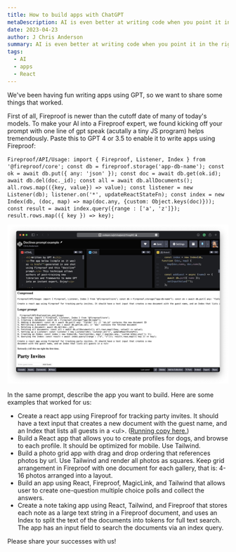 ```yaml
---
title: How to build apps with ChatGPT
metaDescription: AI is even better at writing code when you point it in the right direction.
date: 2023-04-23
author: J Chris Anderson
summary: AI is even better at writing code when you point it in the right direction.
tags:
  - AI
  - apps
  - React
---
```

We've been having fun writing apps using GPT, so we want to share some things that worked.

First of all, Fireproof is newer than the cutoff date of many of today's models. To make your AI into a Fireproof expert, we found kicking off your prompt with one line of gpt speak (acutally a tiny JS program) helps tremendously. Paste this to GPT 4 or 3.5 to enable it to write apps using Fireproof:

```
Fireproof/API/Usage: import { Fireproof, Listener, Index } from '@fireproof/core'; const db = fireproof.storage('app-db-name'); const ok = await db.put({ any: 'json' }); const doc = await db.get(ok.id); await db.del(doc._id); const all = await db.allDocuments(); all.rows.map(({key, value}) => value); const listener = new Listener(db); listener.on('*', updateReactStateFn); const index = new Index(db, (doc, map) => map(doc.any, {custom: Object.keys(doc)})); const result = await index.query({range : ['a', 'z']}); result.rows.map(({ key }) => key);
```

![Screenshot of party invite app written by ChatGPT running on CodePen](/static/img/screen-shot-2023-04-23-at-2.26.45-pm.png)

In the same prompt, describe the app you want to build. Here are some examples that worked for us:

* Create a react app using Fireproof for tracking party invites. It should have a text input that creates a new document with the guest name, and an Index that lists all guests in a &lt;ul&gt;. ([Running copy here.](https://codepen.io/jchrisa/pen/zYmogWO))
* Build a React app that allows you to create profiles for dogs, and browse to each profile. It should be optimized for mobile. Use Tailwind.
* Build a photo grid app with drag and drop ordering that references photos by url. Use Tailwind and render all photos as squares. Keep grid arrangement in Fireproof with one document for each gallery, that is: 4-16 photos arranged into a layout.
* Build an app using React, Fireproof, MagicLink, and Tailwind that allows user to create one-question multiple choice polls and collect the answers.
* Create a note taking app using React, Tailwind, and Fireproof that stores each note as a large text string in a Fireproof document, and uses an Index to split the text of the documents into tokens for full text search. The app has an input field to search the documents via an index query.

Please share your successes with us!
